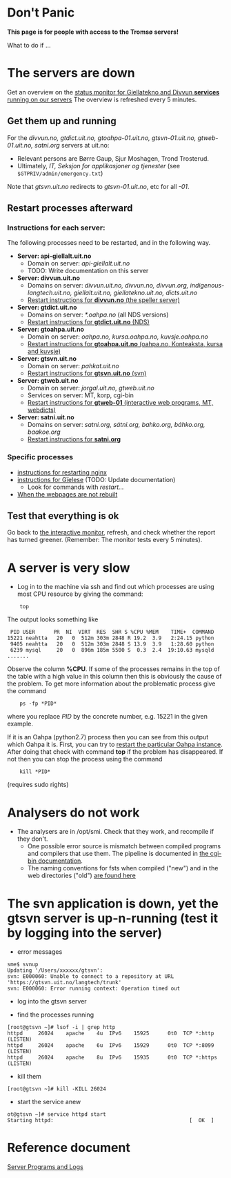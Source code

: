 # Don't Panic

**This page is for people with access to the Tromsø servers!**

What to do if ...

# The servers are down

Get an overview on the [status monitor for Giellatekno and Divvun **services** running on our servers](https://status.giellalt.org/) The overview is refreshed every 5 minutes.

## Get them up and running

For the *divvun.no, gtdict.uit.no, gtoahpa-01.uit.no, gtsvn-01.uit.no, gtweb-01.uit.no, satni.org* servers at uit.no:

* Relevant persons are Børre Gaup, Sjur Moshagen, Trond Trosterud.
* Ultimately, _IT, Seksjon for applikasjoner og tjenester_ (see `$GTPRIV/admin/emergency.txt`)

Note that *gtsvn.uit.no* redirects to *gtsvn-01.uit.no*, etc for all *-01*.


## Restart processes afterward

### Instructions for each server:

The following processes need to be restarted, and in the following way.

- **Server: api-giellalt.uit.no**
	- Domain on server: *api-giellalt.uit.no*
	- TODO: Write documentation on this server
- **Server: divvun.uit.no**
	- Domains on server: *divvun.uit.no, divvun.no, divvun.org, indigenous-langtech.uit.no, giellalt.uit.no, giellatekno.uit.no, dicts.uit.no*
	- [Restart instructions for **divvun.no** (the speller server)](SpellerServer.html)
- **Server: gtdict.uit.no**
	-  Domains on server: *\*.oahpa.no* (all NDS versions)
	-  [Restart instructions for **gtdict.uit.no**  (NDS)](httpdserversgtdict.html)
- **Server: gtoahpa.uit.no** 
	- Domain on server: *oahpa.no, kursa.oahpa.no, kuvsje.oahpa.no*
	- [Restart instructions for **gtoahpa.uit.no** (oahpa.no, Konteaksta, kursa and kuvsje)](httpdserver.html)
- **Server: gtsvn.uit.no**
	- Domain on server: *pahkat.uit.no*
	- [Restart instructions for **gtsvn.uit.no** (svn)](gtsvn.html)
- **Server: gtweb.uit.no**
	- Domain on server: *jorgal.uit.no, gtweb.uit.no*
	- Services on server: MT, korp, cgi-bin
	- [Restart instructions for **gtweb-01** (interactive web programs, MT, webdicts)](httpdserversgtweb.html)
- **Server: satni.uit.no**
	- Domains on server: *satni.org, sátni.org, bahko.org, báhko.org, baakoe.org*
	- [Restart instructions for **satni.org**](satniorg.html)


### Specific processes

- [instructions for restarting nginx](RestartingNginx.html)
- [instructions for Gïelese](../apps/gielese/GieleseRestarting.html) (TODO: Update documentation)
    - Look for commands with *restart...*
- [When the webpages are not rebuilt](SiteBuildProblems.html)


## Test that everything is ok

Go back to [the interactive monitor](https://status.giellalt.org/), refresh, and check whether the report has turned greener. (Remember: The monitor tests every 5 minutes).

# A server is very slow

* Log in to the machine via ssh and find out which processes are using most CPU resource by giving the command:
```
    top
```

The output looks something like
```
 PID USER      PR  NI  VIRT  RES  SHR S %CPU %MEM    TIME+  COMMAND
15221 neahtta   20   0  512m 303m 2848 R 19.2  3.9   2:24.15 python
 9405 neahtta   20   0  512m 303m 2848 S 13.9  3.9   1:28.60 python
 6239 mysql     20   0  896m 185m 5500 S  0.3  2.4  19:10.63 mysqld
.......
```

Observe the column **%CPU**. If some of the processes remains in the top of the table with a high value in this column then this is obviously the cause of the problem. To get more information about the problematic process give the command

```
    ps -fp *PID*
```

where you replace *PID* by the concrete number, e.g. 15221 in the given example.

If it is an Oahpa (python2.7) process then you can see from this output which Oahpa it is. First, you can try to [restart the particular Oahpa instance](http://giellatekno.uit.no/ped/common/httpdserver.html). After doing that check with command **top** if the problem has disappeared. If not then you can stop the process using the command

```
    kill *PID*
```

(requires sudo rights)

# Analysers do not work

* The analysers are in /opt/smi. Check that they work, and recompile if they don't.
    - One possible error source is mismatch between compiled programs and compilers that
   use them. The pipeline is documented in [the cgi-bin documentation](docu-cgi-bin.html).
    - The naming conventions for fsts when compiled ("new") and in the web directories ("old") [are found here](infraremake/FstNamesInOldAndNewInfra.html)

# The svn application is down, yet the gtsvn server is up-n-running (test it by logging into the server)

* error messages
```
sme$ svnup
Updating '/Users/xxxxxx/gtsvn':
svn: E000060: Unable to connect to a repository at URL 'https://gtsvn.uit.no/langtech/trunk'
svn: E000060: Error running context: Operation timed out
```

* log into the gtsvn server

* find the processes running
```
[root@gtsvn ~]# lsof -i | grep http
httpd     26024    apache    4u  IPv6    15925      0t0  TCP *:http (LISTEN)
httpd     26024    apache    6u  IPv6    15929      0t0  TCP *:8099 (LISTEN)
httpd     26024    apache    8u  IPv6    15935      0t0  TCP *:https (LISTEN)
```

* kill them
```
[root@gtsvn ~]# kill -KILL 26024
```

* start the service anew
```
ot@gtsvn ~]# service httpd start
Starting httpd:                                            [  OK  ]
```

# Reference document

[Server Programs and Logs](ServerProgramsAndLogs.html)
